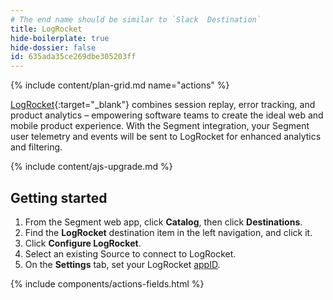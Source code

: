 ```yaml
---
# The end name should be similar to `Slack  Destination`
title: LogRocket
hide-boilerplate: true
hide-dossier: false
id: 635ada35ce269dbe305203ff
---
```


{% include content/plan-grid.md name="actions" %}

[LogRocket](https://www.logrocket.com/){:target="_blank"} combines session replay, error tracking, and product analytics – empowering software teams to create the ideal web and mobile
product experience. With the Segment integration, your Segment user telemetry and events will be sent to LogRocket for enhanced analytics and filtering.

{% include content/ajs-upgrade.md %}

## Getting started

1. From the Segment web app, click **Catalog**, then click **Destinations**.
2. Find the **LogRocket** destination item in the left navigation, and click it.
3. Click **Configure LogRocket**.
4. Select an existing Source to connect to LogRocket.
5. On the **Settings** tab, set your LogRocket [appID](https://app.logrocket.com/).

{% include components/actions-fields.html %}
